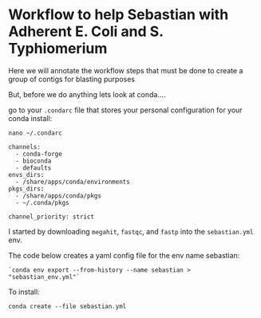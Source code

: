 # Workflow to help Sebastian with Adherent  E. Coli and S. Typhiomerium

Here we will annotate the workflow steps that must be done to create a group of contigs for blasting purposes
 
But, before we do anything lets look at conda....

go to your `.condarc` file that stores your personal configuration for your conda install:

```
nano ~/.condarc
```

```
channels:
  - conda-forge
  - bioconda
  - defaults
envs_dirs:
  - /share/apps/conda/environments
pkgs_dirs:
  - /share/apps/conda/pkgs
  - ~/.conda/pkgs

channel_priority: strict
```

I started by downloading `megahit`, `fastqc`, and `fastp` into the `sebastian.yml` env.

The code below creates a yaml config file for the env name sebastian:
```
`conda env export --from-history --name sebastian > "sebastian_env.yml"`
```

To install:
```
conda create --file sebastian.yml
```
